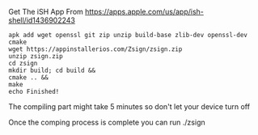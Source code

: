 Get The iSH App From https://apps.apple.com/us/app/ish-shell/id1436902243
```
apk add wget openssl git zip unzip build-base zlib-dev openssl-dev cmake
wget https://appinstallerios.com/Zsign/zsign.zip
unzip zsign.zip
cd zsign
mkdir build; cd build &&
cmake .. &&
make
echo Finished!
```

The compiling part might take 5 minutes so don't let your device turn off

Once the comping process is complete you can run ./zsign
